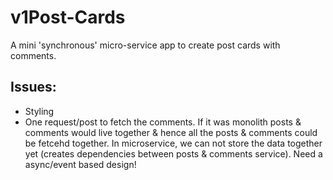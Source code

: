 # v1Post-Cards

A mini 'synchronous' micro-service app to create post cards with comments.

## Issues:
- Styling
- One request/post to fetch the comments. If it was monolith posts & comments would live together & hence  all the posts & comments could be fetcehd together. 
In microservice, we can not store the data together yet (creates dependencies between posts & comments service). Need a async/event based design!



